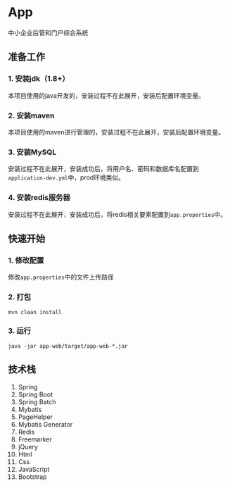 # App
中小企业后管和门户综合系统

## 准备工作
### 1. 安装jdk（1.8+）
本项目使用的java开发的，安装过程不在此展开，安装后配置环境变量。

### 2. 安装maven
本项目使用的maven进行管理的，安装过程不在此展开，安装后配置环境变量。

### 3. 安装MySQL
安装过程不在此展开，安装成功后，将用户名、密码和数据库名配置到`application-dev.yml`中，prod环境类似。

### 4. 安装redis服务器
安装过程不在此展开，安装成功后，将redis相关要素配置到`app.properties`中。

## 快速开始
### 1. 修改配置
修改`app.properties`中的文件上传路径

### 2. 打包
```
mvn clean install
```

### 3. 运行
```
java -jar app-web/target/app-web-*.jar
```

## 技术栈
1. Spring
2. Spring Boot
3. Spring Batch
4. Mybatis
5. PageHelper
6. Mybatis Generator
7. Redis
8. Freemarker
9. jQuery
10. Html
11. Css
12. JavaScript
13. Bootstrap

